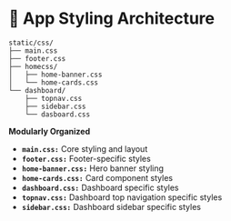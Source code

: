 # 🎨 App Styling Architecture

```
static/css/
├── main.css                  
├── footer.css               
├── homecss/                 
│   ├── home-banner.css
│   └── home-cards.css
└── dashboard/               
    ├── topnav.css
    ├── sidebar.css
    └── dasboard.css         
```

**Modularly Organized**
- **`main.css:`** Core styling and layout
- **`footer.css:`** Footer-specific styles
- **`home-banner.css:`** Hero banner styling
- **`home-cards.css:`** Card component styles
- **`dashboard.css:`** Dashboard specific styles
- **`topnav.css:`** Dashboard top navigation specific styles
- **`sidebar.css:`** Dashboard sidebar specific styles




### 